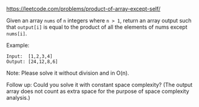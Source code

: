 https://leetcode.com/problems/product-of-array-except-self/

Given an array `nums` of `n` integers where `n > 1`,  return an array output such that `output[i]` is equal to the product of all the elements of nums except `nums[i]`.

Example:
```
Input:  [1,2,3,4]
Output: [24,12,8,6]
```
Note: Please solve it without division and in O(n).

Follow up:
Could you solve it with constant space complexity? (The output array does not count as extra space for the purpose of space complexity analysis.)
